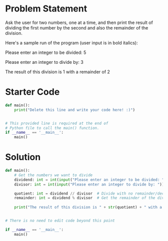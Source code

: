# Problem Statement
Ask the user for two numbers, one at a time, and then print the result of dividing the first number by the second and also the remainder of the division.

Here's a sample run of the program (user input is in bold italics):

Please enter an integer to be divided: 5

Please enter an integer to divide by: 3

The result of this division is 1 with a remainder of 2

# Starter Code
```python
def main():
    print("Delete this line and write your code here! :)")


# This provided line is required at the end of
# Python file to call the main() function.
if __name__ == '__main__':
    main()
```

# Solution
```python
def main():
    # Get the numbers we want to divide
    dividend: int = int(input("Please enter an integer to be divided: "))
    divisor: int = int(input("Please enter an integer to divide by: "))

    quotient: int = dividend // divisor  # Divide with no remainder/decimals (integer division)
    remainder: int = dividend % divisor  # Get the remainder of the division (modulo)
    
    print("The result of this division is " + str(quotient) + " with a remainder of " + str(remainder))


# There is no need to edit code beyond this point

if __name__ == '__main__':
    main()
```